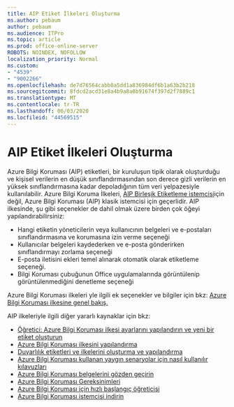 ```yaml
---
title: AIP Etiket İlkeleri Oluşturma
ms.author: pebaum
author: pebaum
ms.audience: ITPro
ms.topic: article
ms.prod: office-online-server
ROBOTS: NOINDEX, NOFOLLOW
localization_priority: Normal
ms.custom:
- "4539"
- "9002266"
ms.openlocfilehash: de7d76564cabb0a5dd1a836984df6b1a63b2b218
ms.sourcegitcommit: 8fdcd2acd31e8a4b9a8a0b91674f397d2f7889c1
ms.translationtype: MT
ms.contentlocale: tr-TR
ms.lasthandoff: 06/03/2020
ms.locfileid: "44569515"
---
```

# <a name="creating-aip-label-policies"></a>AIP Etiket İlkeleri Oluşturma

Azure Bilgi Koruması (AIP) etiketleri, bir kuruluşun tipik olarak oluşturduğu ve kişisel verilerin en düşük sınıflandırmasından son derece gizli verilerin en yüksek sınıflandırmasına kadar depoladığının tüm veri yelpazesiyle kullanılabilir. Azure Bilgi Koruma İlkeleri, [AIP Birleşik Etiketleme istemcisi](https://docs.microsoft.com/azure/information-protection/rms-client/unifiedlabelingclient-version-release-history)için değil, Azure Bilgi Koruması (AIP) klasik istemcisi için geçerlidir. AIP ilkesinde, şu gibi seçenekler de dahil olmak üzere birden çok öğeyi yapılandırabilirsiniz:

- Hangi etiketin yöneticilerin veya kullanıcının belgeleri ve e-postaları sınıflandırmasına ve korumasına izin verme seçeneği
- Kullanıcılar belgeleri kaydederken ve e-posta gönderirken sınıflandırmayı zorlama seçeneği
- E-posta iletisini ekleri temel alınarak otomatik olarak etiketleme seçeneği.
- Bilgi Koruması çubuğunun Office uygulamalarında görüntülenip görüntülenmediğini denetleme seçeneği

Azure Bilgi Koruması ilkeleri yle ilgili ek seçenekler ve bilgiler için bkz: [Azure Bilgi Koruması ilkesine genel bakış.](https://docs.microsoft.com/azure/information-protection/overview-policy)  

AIP ilkeleriyle ilgili diğer yararlı kaynaklar için bkz:

- [Öğretici: Azure Bilgi Koruması ilkesi ayarlarını yapılandırın ve yeni bir etiket oluşturun](https://docs.microsoft.com/azure/information-protection/infoprotect-quick-start-tutorial)  
- [Azure Bilgi Koruması ilkesini yapılandırma](https://docs.microsoft.com/azure/information-protection/configure-policy)  
- [Duyarlılık etiketleri ve ilkelerini oluşturma ve yapılandırma](https://docs.microsoft.com/microsoft-365/compliance/create-sensitivity-labels)  
- [Azure Bilgi Koruması kullanan yaygın senaryolar için nasıl kullanılır kılavuzları](https://docs.microsoft.com/azure/information-protection/how-to-guides)  
- [Azure Bilgi Koruması belgelerini gözden geçirin](https://docs.microsoft.com/azure/information-protection/what-is-information-protection)  
- [Azure Bilgi Koruması Gereksinimleri](https://docs.microsoft.com/azure/information-protection/get-started/requirements)  
- [Azure Bilgi Koruması için hızlı başlangıç öğreticisi](https://docs.microsoft.com/azure/information-protection/get-started/infoprotect-quick-start-tutorial)  
- [Azure Bilgi Koruması istemcisi indirin](https://www.microsoft.com/download/details.aspx?id=53018)